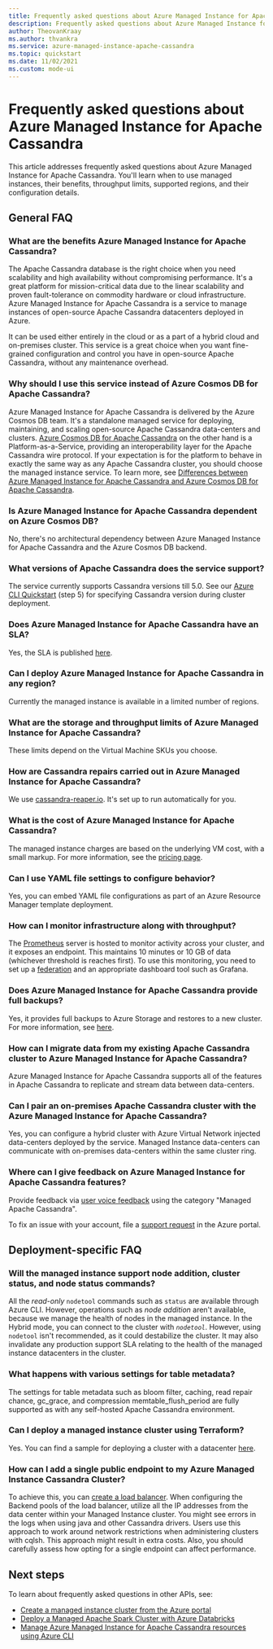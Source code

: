 ```yaml
---
title: Frequently asked questions about Azure Managed Instance for Apache Cassandra from the Azure portal
description: Frequently asked questions about Azure Managed Instance for Apache Cassandra. This article addresses questions on when to use managed instances, benefits, throughput limits, supported regions, and other configuration details.
author: TheovanKraay
ms.author: thvankra
ms.service: azure-managed-instance-apache-cassandra
ms.topic: quickstart
ms.date: 11/02/2021
ms.custom: mode-ui
---
```

# Frequently asked questions about Azure Managed Instance for Apache Cassandra

This article addresses frequently asked questions about Azure Managed Instance for Apache Cassandra. You'll learn when to use managed instances, their benefits, throughput limits, supported regions, and their configuration details.

## General FAQ

### What are the benefits Azure Managed Instance for Apache Cassandra?

The Apache Cassandra database is the right choice when you need scalability and high availability without compromising performance. It's a great platform for mission-critical data due to the linear scalability and proven fault-tolerance on commodity hardware or cloud infrastructure. Azure Managed Instance for Apache Cassandra is a service to manage instances of open-source Apache Cassandra datacenters deployed in Azure.

It can be used either entirely in the cloud or as a part of a hybrid cloud and on-premises cluster. This service is a great choice when you want fine-grained configuration and control you have in open-source Apache Cassandra, without any maintenance overhead.

### Why should I use this service instead of Azure Cosmos DB for Apache Cassandra?

Azure Managed Instance for Apache Cassandra is delivered by the Azure Cosmos DB team. It's a standalone managed service for deploying, maintaining, and scaling open-source Apache Cassandra data-centers and clusters. [Azure Cosmos DB for Apache Cassandra](../cosmos-db/cassandra-introduction.md) on the other hand is a Platform-as-a-Service, providing an interoperability layer for the Apache Cassandra wire protocol. If your expectation is for the platform to behave in exactly the same way as any Apache Cassandra cluster, you should choose the managed instance service. To learn more, see [Differences between Azure Managed Instance for Apache Cassandra and Azure Cosmos DB for Apache Cassandra](../cosmos-db/cassandra/choose-service.md).

### Is Azure Managed Instance for Apache Cassandra dependent on Azure Cosmos DB?

No, there's no architectural dependency between Azure Managed Instance for Apache Cassandra and the Azure Cosmos DB backend.

### What versions of Apache Cassandra does the service support?

The service currently supports Cassandra versions till 5.0. See our [Azure CLI Quickstart](create-cluster-cli.md) (step 5) for specifying Cassandra version during cluster deployment.

### Does Azure Managed Instance for Apache Cassandra have an SLA?

Yes, the SLA is published [here](https://azure.microsoft.com/support/legal/sla/managed-instance-apache-cassandra/v1_0/).

### Can I deploy Azure Managed Instance for Apache Cassandra in any region?

Currently the managed instance is available in a limited number of regions.

### What are the storage and throughput limits of Azure Managed Instance for Apache Cassandra?

These limits depend on the Virtual Machine SKUs you choose.

### How are Cassandra repairs carried out in Azure Managed Instance for Apache Cassandra?

We use [cassandra-reaper.io](http://cassandra-reaper.io/). It's set up to run automatically for you.

### What is the cost of Azure Managed Instance for Apache Cassandra?

The managed instance charges are based on the underlying VM cost, with a small markup. For more information, see the [pricing page](https://azure.microsoft.com/pricing/details/managed-instance-apache-cassandra/).

### Can I use YAML file settings to configure behavior?

Yes, you can embed YAML file configurations as part of an Azure Resource Manager template deployment.

### How can I monitor infrastructure along with throughput?

The [Prometheus](https://prometheus.io/docs/introduction/overview/) server is hosted to monitor activity across your cluster, and it exposes an endpoint. This maintains 10 minutes or 10 GB of data (whichever threshold is reaches first). To use this monitoring, you need to set up a [federation](https://prometheus.io/docs/prometheus/latest/federation/) and an appropriate dashboard tool such as Grafana.

### Does Azure Managed Instance for Apache Cassandra provide full backups?

Yes, it provides full backups to Azure Storage and restores to a new cluster. For more information, see [here](management-operations.md#backup-and-restore).

### How can I migrate data from my existing Apache Cassandra cluster to Azure Managed Instance for Apache Cassandra?

Azure Managed Instance for Apache Cassandra supports all of the features in Apache Cassandra to replicate and stream data between data-centers.

### Can I pair an on-premises Apache Cassandra cluster with the Azure Managed Instance for Apache Cassandra?

Yes, you can configure a hybrid cluster with Azure Virtual Network injected data-centers deployed by the service. Managed Instance data-centers can communicate with on-premises data-centers within the same cluster ring.

### Where can I give feedback on Azure Managed Instance for Apache Cassandra features?

Provide feedback via [user voice feedback](https://feedback.azure.com/d365community/forum/3002b3be-0d25-ec11-b6e6-000d3a4f0858?c=e6e5c7c4-0d25-ec11-b6e6-000d3a4f0858#) using the category "Managed Apache Cassandra".

To fix an issue with your account, file a [support request](https://portal.azure.com/#blade/Microsoft_Azure_Support/HelpAndSupportBlade/newsupportrequest) in the Azure portal.

## Deployment-specific FAQ

### Will the managed instance support node addition, cluster status, and node status commands?

All the *read-only* `nodetool` commands such as `status` are available through Azure CLI. However, operations such as *node addition* aren't available, because we manage the health of nodes in the managed instance. In the Hybrid mode, you can connect to the cluster with *`nodetool`*. However, using `nodetool` isn't recommended, as it could destabilize the cluster. It may also invalidate any production support SLA relating to the health of the managed instance datacenters in the cluster.

### What happens with various settings for table metadata?

The settings for table metadata such as bloom filter, caching, read repair chance, gc_grace, and compression memtable_flush_period are fully supported as with any self-hosted Apache Cassandra environment.

### Can I deploy a managed instance cluster using Terraform?

Yes. You can find a sample for deploying a cluster with a datacenter [here](https://registry.terraform.io/providers/hashicorp/azurerm/latest/docs/resources/cosmosdb_cassandra_datacenter).

### How can I add a single public endpoint to my Azure Managed Instance Cassandra Cluster?

To achieve this, you can [create a load balancer](/azure/load-balancer/basic/quickstart-basic-internal-load-balancer-portal). When configuring the Backend pools of the load balancer, utilize all the IP addresses from the data center within your Managed Instance cluster. You might see errors in the logs when using java and other Cassandra drivers. Users use this approach to work around network restrictions when administering clusters with cqlsh. This approach might result in extra costs. Also, you should carefully assess how opting for a single endpoint can affect performance.

## Next steps

To learn about frequently asked questions in other APIs, see:

* [Create a managed instance cluster from the Azure portal](create-cluster-portal.md)
* [Deploy a Managed Apache Spark Cluster with Azure Databricks](deploy-cluster-databricks.md)
* [Manage Azure Managed Instance for Apache Cassandra resources using Azure CLI](manage-resources-cli.md)
